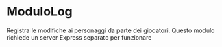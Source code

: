# ModuloLog
Registra le modifiche ai personaggi da parte dei giocatori. Questo modulo richiede un server Express separato per funzionare
